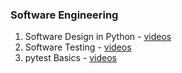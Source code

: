### Software Engineering


1. Software Design in Python - [videos](https://www.youtube.com/playlist?list=PLC0nd42SBTaNuP4iB4L6SJlMaHE71FG6N)
2. Software Testing - [videos](https://www.youtube.com/playlist?list=PLC0nd42SBTaPYSgBqtlltw328zuafaCzA)
3. pytest Basics - [videos](https://www.youtube.com/playlist?list=PLxNPSjHT5qvuZ_JT1bknzrS8YqLiMjNpS)
